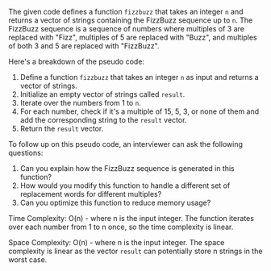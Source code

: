 The given code defines a function `fizzbuzz` that takes an integer `n` and returns a vector of strings containing the FizzBuzz sequence up to `n`. The FizzBuzz sequence is a sequence of numbers where multiples of 3 are replaced with "Fizz", multiples of 5 are replaced with "Buzz", and multiples of both 3 and 5 are replaced with "FizzBuzz".

Here's a breakdown of the pseudo code:

1. Define a function `fizzbuzz` that takes an integer `n` as input and returns a vector of strings.
2. Initialize an empty vector of strings called `result`.
3. Iterate over the numbers from 1 to `n`.
4. For each number, check if it's a multiple of 15, 5, 3, or none of them and add the corresponding string to the `result` vector.
5. Return the `result` vector.

To follow up on this pseudo code, an interviewer can ask the following questions:
1. Can you explain how the FizzBuzz sequence is generated in this function?
2. How would you modify this function to handle a different set of replacement words for different multiples?
3. Can you optimize this function to reduce memory usage?

Time Complexity: O(n) - where n is the input integer. The function iterates over each number from 1 to n once, so the time complexity is linear.

Space Complexity: O(n) - where n is the input integer. The space complexity is linear as the vector `result` can potentially store n strings in the worst case.